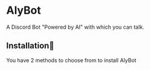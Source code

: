 # AlyBot
A Discord Bot "Powered by AI" with which you can talk.


## Installation🚀
You have 2 methods to choose from to install AlyBot
